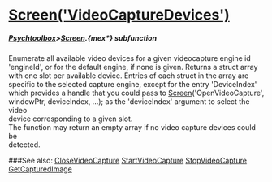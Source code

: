 # [Screen('VideoCaptureDevices')](Screen-VideoCaptureDevices) 
##### [Psychtoolbox](Psychtoolbox)>[Screen](Screen).{mex*} subfunction


Enumerate all available video devices for a given videocapture engine id  
'engineId', or for the default engine, if none is given. Returns a struct array  
with one slot per available device. Entries of each struct in the array are  
specific to the selected capture engine, except for the entry 'DeviceIndex'  
which provides a handle that you could pass to [Screen](Screen)('OpenVideoCapture',  
windowPtr, deviceIndex, ...); as the 'deviceIndex' argument to select the video  
device corresponding to a given slot.  
The function may return an empty array if no video capture devices could be  
detected.  
  


###See also:
[CloseVideoCapture](Screen-CloseVideoCapture) [StartVideoCapture](Screen-StartVideoCapture) [StopVideoCapture](Screen-StopVideoCapture) [GetCapturedImage](Screen-GetCapturedImage)
